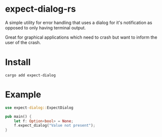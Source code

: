 # expect-dialog-rs
A simple utility for error handling that uses a dialog for it's notification as opposed to only having terminal output.

Great for graphical applications which need to crash but want to inform the user of the crash.

# Install
```
cargo add expect-dialog
```

# Example
```rust
use expect-dialog::ExpectDialog

pub main() {
    let f: Option<bool> = None;
    f.expect_dialog("Value not present");
}
```